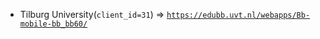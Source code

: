  - Tilburg University(`client_id=31`) => [`https://edubb.uvt.nl/webapps/Bb-mobile-bb_bb60/`](https://edubb.uvt.nl/webapps/Bb-mobile-bb_bb60/)
